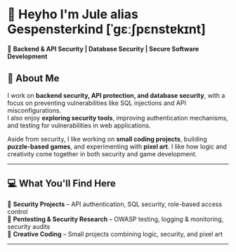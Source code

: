 # 👻 Heyho I'm Jule alias Gespensterkind [ˈɡɛːʃpɛnstɐkɪnt] 
🔐 **Backend & API Security | Database Security | Secure Software Development**  

## 📝 About Me  
I work on **backend security, API protection, and database security**, with a focus on preventing vulnerabilities like SQL injections and API misconfigurations.  
I also enjoy **exploring security tools**, improving authentication mechanisms, and testing for vulnerabilities in web applications.  

Aside from security, I like working on **small coding projects**, building **puzzle-based games**, and experimenting with **pixel art**. I like how logic and creativity come together in both security and game development.  

---

## 💻 What You'll Find Here  
🔹 **Security Projects** – API authentication, SQL security, role-based access control  
🔹 **Pentesting & Security Research** – OWASP testing, logging & monitoring, security audits  
🔹 **Creative Coding** – Small projects combining logic, security, and pixel art  

---
